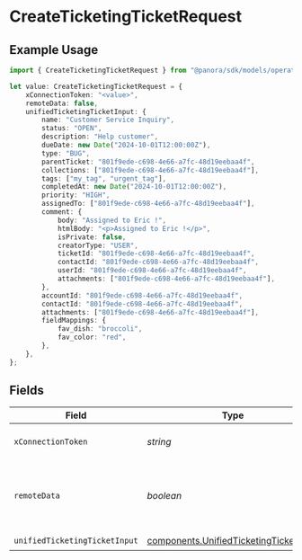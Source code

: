 # CreateTicketingTicketRequest

## Example Usage

```typescript
import { CreateTicketingTicketRequest } from "@panora/sdk/models/operations";

let value: CreateTicketingTicketRequest = {
    xConnectionToken: "<value>",
    remoteData: false,
    unifiedTicketingTicketInput: {
        name: "Customer Service Inquiry",
        status: "OPEN",
        description: "Help customer",
        dueDate: new Date("2024-10-01T12:00:00Z"),
        type: "BUG",
        parentTicket: "801f9ede-c698-4e66-a7fc-48d19eebaa4f",
        collections: ["801f9ede-c698-4e66-a7fc-48d19eebaa4f"],
        tags: ["my_tag", "urgent_tag"],
        completedAt: new Date("2024-10-01T12:00:00Z"),
        priority: "HIGH",
        assignedTo: ["801f9ede-c698-4e66-a7fc-48d19eebaa4f"],
        comment: {
            body: "Assigned to Eric !",
            htmlBody: "<p>Assigned to Eric !</p>",
            isPrivate: false,
            creatorType: "USER",
            ticketId: "801f9ede-c698-4e66-a7fc-48d19eebaa4f",
            contactId: "801f9ede-c698-4e66-a7fc-48d19eebaa4f",
            userId: "801f9ede-c698-4e66-a7fc-48d19eebaa4f",
            attachments: ["801f9ede-c698-4e66-a7fc-48d19eebaa4f"],
        },
        accountId: "801f9ede-c698-4e66-a7fc-48d19eebaa4f",
        contactId: "801f9ede-c698-4e66-a7fc-48d19eebaa4f",
        attachments: ["801f9ede-c698-4e66-a7fc-48d19eebaa4f"],
        fieldMappings: {
            fav_dish: "broccoli",
            fav_color: "red",
        },
    },
};
```

## Fields

| Field                                                                                            | Type                                                                                             | Required                                                                                         | Description                                                                                      | Example                                                                                          |
| ------------------------------------------------------------------------------------------------ | ------------------------------------------------------------------------------------------------ | ------------------------------------------------------------------------------------------------ | ------------------------------------------------------------------------------------------------ | ------------------------------------------------------------------------------------------------ |
| `xConnectionToken`                                                                               | *string*                                                                                         | :heavy_check_mark:                                                                               | The connection token                                                                             |                                                                                                  |
| `remoteData`                                                                                     | *boolean*                                                                                        | :heavy_minus_sign:                                                                               | Set to true to include data from the original Ticketing software.                                | false                                                                                            |
| `unifiedTicketingTicketInput`                                                                    | [components.UnifiedTicketingTicketInput](../../models/components/unifiedticketingticketinput.md) | :heavy_check_mark:                                                                               | N/A                                                                                              |                                                                                                  |